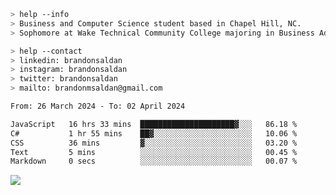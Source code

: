 ````bash
> help --info
> Business and Computer Science student based in Chapel Hill, NC.
> Sophomore at Wake Technical Community College majoring in Business Administration.
````

````bash
> help --contact
> linkedin: brandonsaldan
> instagram: brandonsaldan
> twitter: brandonsaldan
> mailto: brandonmsaldan@gmail.com
````

<!--START_SECTION:waka-->

```txt
From: 26 March 2024 - To: 02 April 2024

JavaScript   16 hrs 33 mins  █████████████████████▓░░░   86.18 %
C#           1 hr 55 mins    ██▓░░░░░░░░░░░░░░░░░░░░░░   10.06 %
CSS          36 mins         ▓░░░░░░░░░░░░░░░░░░░░░░░░   03.20 %
Text         5 mins          ░░░░░░░░░░░░░░░░░░░░░░░░░   00.45 %
Markdown     0 secs          ░░░░░░░░░░░░░░░░░░░░░░░░░   00.07 %
```

<!--END_SECTION:waka-->

![](https://komarev.com/ghpvc/?username=brandonsaldan&color=6A8AFF)
